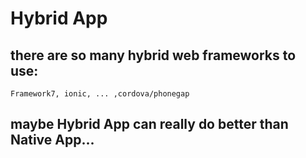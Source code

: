 # Hybrid App
## there are so many hybrid web frameworks to use:
```
Framework7, ionic, ... ,cordova/phonegap
```
## maybe Hybrid App can really do better than Native App...
